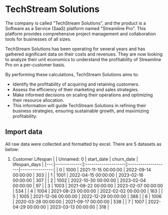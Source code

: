 # TechStream Solutions
The company is called "TechStream Solutions", and the product is a Software as a Service (SaaS) platform named "Streamline Pro". This platform provides comprehensive project management and collaboration tools for businesses of all sizes.

TechStream Solutions has been operating for several years and has gathered significant data on their costs and revenues. They are now looking to analyze their unit economics to understand the profitability of Streamline Pro on a per-customer basis.

By performing these calculations, TechStream Solutions aims to:

- Identify the profitability of acquiring and retaining customers.
- Assess the efficiency of their marketing and sales strategies.
- Make informed decisions on scaling their operations and optimizing their resource allocation.
- This information will guide TechStream Solutions in refining their business strategies, ensuring sustainable growth, and maximizing profitability.

## Import data

All raw data were collected and formatted by excel. There are 5 datasets as below:

1. Customer Lifespan
|    |   Unnamed: 0 | start_date          | churn_date          |   lifespan_days |
|---:|-------------:|:--------------------|:--------------------|----------------:|
|  0 |         1000 | 2021-11-15 00:00:00 | 2022-09-14 00:00:00 |             303 |
|  1 |         1001 | 2022-04-15 00:00:00 | 2023-02-16 00:00:00 |             307 |
|  2 |         1002 | 2022-10-30 00:00:00 | 2023-02-04 00:00:00 |              97 |
|  3 |         1003 | 2021-08-22 00:00:00 | 2023-02-07 00:00:00 |             534 |
|  4 |         1004 | 2021-08-23 00:00:00 | 2022-02-02 00:00:00 |             163 |
|  5 |         1005 | 2021-12-06 00:00:00 | 2022-12-29 00:00:00 |             388 |
|  6 |         1006 | 2020-03-28 00:00:00 | 2021-09-17 00:00:00 |             538 |
|  7 |         1007 | 2022-04-29 00:00:00 | 2023-03-13 00:00:00 |             318 |



